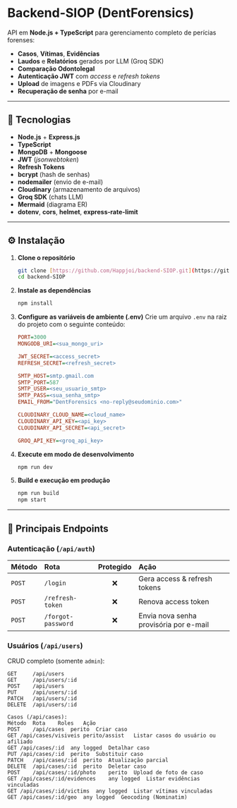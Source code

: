 # Backend-SIOP (DentForensics)

API em **Node.js + TypeScript** para gerenciamento completo de perícias forenses:
- **Casos**, **Vítimas**, **Evidências**
- **Laudos** e **Relatórios** gerados por LLM (Groq SDK)
- **Comparação Odontolegal**
- **Autenticação JWT** com _access_ e _refresh tokens_
- **Upload** de imagens e PDFs via Cloudinary
- **Recuperação de senha** por e-mail

---

## 📌 Tecnologias

- **Node.js** + **Express.js**
- **TypeScript**
- **MongoDB** + **Mongoose**
- **JWT** (_jsonwebtoken_)
- **Refresh Tokens**
- **bcrypt** (hash de senhas)
- **nodemailer** (envio de e-mail)
- **Cloudinary** (armazenamento de arquivos)
- **Groq SDK** (chats LLM)
- **Mermaid** (diagrama ER)
- **dotenv**, **cors**, **helmet**, **express‐rate‐limit**

---

## ⚙️ Instalação

1.  **Clone o repositório**
    ```bash
    git clone [https://github.com/Happjoi/backend-SIOP.git](https://github.com/Happjoi/backend-SIOP.git)
    cd backend-SIOP
    ```

2.  **Instale as dependências**
    ```bash
    npm install
    ```

3.  **Configure as variáveis de ambiente (.env)**
    Crie um arquivo `.env` na raiz do projeto com o seguinte conteúdo:
    ```ini
    PORT=3000
    MONGODB_URI=<sua_mongo_uri>

    JWT_SECRET=<access_secret>
    REFRESH_SECRET=<refresh_secret>

    SMTP_HOST=smtp.gmail.com
    SMTP_PORT=587
    SMTP_USER=<seu_usuario_smtp>
    SMTP_PASS=<sua_senha_smtp>
    EMAIL_FROM="DentForensics <no-reply@seudominio.com>"

    CLOUDINARY_CLOUD_NAME=<cloud_name>
    CLOUDINARY_API_KEY=<api_key>
    CLOUDINARY_API_SECRET=<api_secret>

    GROQ_API_KEY=<groq_api_key>
    ```

4.  **Execute em modo de desenvolvimento**
    ```bash
    npm run dev
    ```

5.  **Build e execução em produção**
    ```bash
    npm run build
    npm start
    ```

---

## 🚩 Principais Endpoints

### Autenticação (`/api/auth`)

| Método | Rota               | Protegido | Ação                                    |
| :----- | :----------------- | :-------: | :-------------------------------------- |
| `POST` | `/login`           |     ❌     | Gera access & refresh tokens            |
| `POST` | `/refresh-token`   |     ❌     | Renova access token                     |
| `POST` | `/forgot-password` |     ❌     | Envia nova senha provisória por e-mail |

### Usuários (`/api/users`)

CRUD completo (somente `admin`):
```
GET     /api/users
GET     /api/users/:id
POST    /api/users
PUT     /api/users/:id
PATCH   /api/users/:id
DELETE  /api/users/:id

Casos (/api/cases):
Método	Rota	Roles	Ação
POST	/api/cases	perito	Criar caso
GET	/api/cases/visiveis	perito/assist	Listar casos do usuário ou afiliado
GET	/api/cases/:id	any logged	Detalhar caso
PUT	/api/cases/:id	perito	Substituir caso
PATCH	/api/cases/:id	perito	Atualização parcial
DELETE	/api/cases/:id	perito	Deletar caso
POST	/api/cases/:id/photo	perito	Upload de foto de caso
GET	/api/cases/:id/evidences	any logged	Listar evidências vinculadas
GET	/api/cases/:id/victims	any logged	Listar vítimas vinculadas
GET	/api/cases/:id/geo	any logged	Geocoding (Nominatim)
